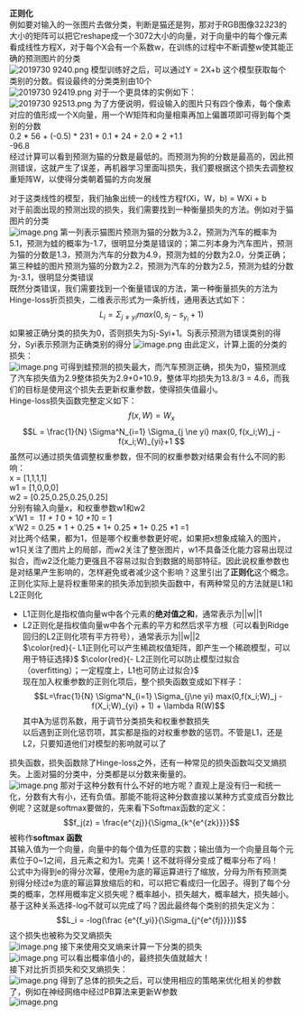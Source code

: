
**正则化**  
    例如要对输入的一张图片去做分类，判断是猫还是狗，那对于RGB图像32*32*3的大小的矩阵可以把它reshape成一个3072大小的向量，对于向量中的每个像元素看成线性方程X，对于每个X会有一个系数w，在训练的过程中不断调整w使其能正确的预测图片的分类  
![2019730 9240.png](0)
模型训练好之后，可以通过Y = 2X+b 这个模型获取每个类别的分数。假设最终的分类类别由10个  
![2019730 92419.png](1)
对于一个更具体的实例如下：  
![2019730 92513.png](2)
为了方便说明，假设输入的图片只有四个像素，每个像素对应的值形成一个X向量，用一个W矩阵和向量相乘再加上偏置项即可得到每个类别的分数  
0.2 * 56 + (-0.5) * 231 + 0.1 * 24 + 2.0 * 2 +1.1   
 -96.8  
 经过计算可以看到预测为猫的分数是最低的。而预测为狗的分数是最高的，因此预测错误，这就产生了误差，再机器学习里面叫损失，我们要根据这个损失去调整权重矩阵W，以使得分类朝着猫的方向发展  

对于这类线性的模型，我们抽象出统一的线性方程f(Xi，W，b) = WXi + b  
对于前面出现的预测出现的损失，我们需要找到一种衡量损失的方法。例如对于猫图片的分类  
![image.png](attachment:image.png)
第一列表示猫图片预测为猫的分数为3.2，预测为汽车的概率为5.1，预测为蛙的概率为-1.7，很明显分类是错误的；第二列本身为汽车图片，预测为猫的分数是1.3，预测为汽车的分数为4.9，预测为蛙的分数为2.0，分类正确；第三种蛙的图片预测为猫的分数为2.2，预测为汽车的分数为2.5，预测为蛙的分数为-3.1，很明显分类错误  
既然分类错误，我们需要找到一个衡量错误的方法，第一种衡量损失的方法为Hinge-loss折页损失，二维表示形式为一条折线，通用表达式如下：  
$$L_i = \Sigma_{j\ne yi}max(0,s_j - s_{y_i} + 1) $$
如果被正确分类的损失为0，否则损失为Sj-Syi+1。Sj表示预测为错误类别的得分，Syi表示预测为正确类别的得分 
![image.png](attachment:image.png)
由此定义，计算上面的分类的损失：  
![image.png](attachment:image.png)
可得到蛙预测的损失最大，而汽车预测正确，损失为0，猫预测成了汽车损失值为2.9整体损失为2.9+0+10.9，整体平均损失为13.8/3 = 4.6，而我们的目标是使用这个损失去更新权重参数，使得损失值最小。  
Hinge-loss损失函数完整定义如下：  
$$f(x,W)=W_x$$
$$L = \frac{1}{N} \Sigma^N_{i=1} \Sigma_{j \ne yi} max(0, f(x_i;W)_j - f(x_i;W)_{yi}+1 $$
虽然可以通过损失值调整权重参数，但不同的权重参数对结果会有什么不同的影响：  
x = [1,1,1,1]  
w1 = [1,0,0,0]  
w2 = [0.25,0.25,0.25,0.25]  
分别有输入向量x，和权重参数w1和w2  
x'W1 =  1*1 + 1* 0 + 1*0 +1*0 = 1  
x'W2 = 0.25 * 1 + 0.25 * 1+ 0.25 * 1+ 0.25 *1 =1  
对比两个结果，都为1，但是哪个权重参数更好呢，如果把x想象成输入的图片，w1只关注了图片上的局部，而w2关注了整张图片，w1不具备泛化能力容易出现过拟合，而w2泛化能力更强且不容易过拟合到数据的局部特征。因此说权重参数也是对结果产生影响的，怎样避免或者减少这个影响？这里引出了**正则化**这个概念。正则化实际上是将权重带来的损失添加到损失函数中，有两种常见的方法就是L1和L2正则化  
- L1正则化是指权值向量w中各个元素的**绝对值之和**，通常表示为||w||1  
- L2正则化是指权值向量w中各个元素的平方和然后求平方根（可以看到Ridge回归的L2正则化项有平方符号），通常表示为||w||2  
$\color{red}{- L1正则化可以产生稀疏权值矩阵，即产生一个稀疏模型，可以用于特征选择}$
$\color{red}{- L2正则化可以防止模型过拟合（overfitting）；一定程度上，L1也可防止过拟合}$  
现在加入权重参数的正则化项后，整个损失函数变成如下样子：  
$$L=\frac{1}{N} \Sigma^N_{i=1} \Sigma_{j\ne yi} max(0,f(x_i;W)_j - f(X_i;W)_{yi} + 1) + \lambda R(W)$$
其中**λ**为惩罚系数，用于调节分类损失和权重参数损失  
以后遇到正则化惩罚项，其实都是指的对权重参数的惩罚。不管是L1，还是L2，只要知道他们对模型的影响就可以了 
  
损失函数，损失函数除了Hinge-loss之外，还有一种常见的损失函数叫交叉熵损失。上面对猫的分类中，分类都是以分数来衡量的。  
![image.png](attachment:image.png)
那对于这种分数有什么不好的地方呢？直观上是没有归一和统一化，分数有大有小，还有负值。那能不能将这种分数直接以某种方式变成百分数比例呢？这就是softmax要做的，先来看下Softmax函数的定义：  
$$f_j(z) = \frac{e^{zj}}{\Sigma_{k^{e^{zk}}}}$$ 
被称作**softmax 函数**  
其输入值为一个向量，向量中的每个值为任意的实数；输出值为一个向量且每个元素位于0~1之间，且元素之和为1。完美！这不就将得分变成了概率分布了吗！  
公式中为得到e的得分次幂，使用e为底的幂运算进行了缩放，分母为所有预测类别得分经过e为底的幂运算放缩后的和，可以把它看成归一化因子。得到了每个分类的概率，怎样用概率定义损失呢？概率越小，损失越大，概率越大，损失越小。基于这种关系选择-log不就可以完成了吗？因此最终每个类别的损失定义为：  
$$L_i = -log(\frac {e^{f_yi}}{\Sigma_{j^{e^{fj}}}})$$
这个损失也被称为交叉熵损失  
![image.png](attachment:image.png)
接下来使用交叉熵来计算一下分类的损失  
![image.png](attachment:image.png)
可以看出概率值小的，最终损失值就越大！  
接下对比折页损失和交叉熵损失：  
![image.png](attachment:image.png)
得到了总体的损失之后，可以使用相应的策略来优化相关的参数了，例如在神经网络中经过PB算法来更新W参数  
![image.png](attachment:image.png)
